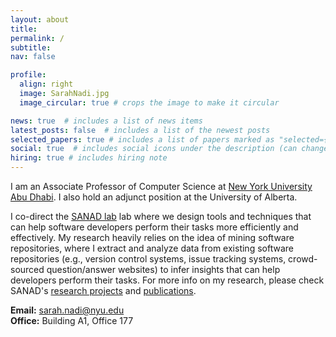 ```yaml
---
layout: about
title:
permalink: /
subtitle: 
nav: false

profile:
  align: right
  image: SarahNadi.jpg
  image_circular: true # crops the image to make it circular

news: true  # includes a list of news items
latest_posts: false  # includes a list of the newest posts
selected_papers: true # includes a list of papers marked as "selected={true}"
social: true  # includes social icons under the description (can change location from about.html)
hiring: true # includes hiring note
---
```


I am an Associate Professor of Computer Science at [New York University Abu Dhabi](https://nyuad.nyu.edu/en/). I also hold an adjunct position at the University of Alberta.

I co-direct the [SANAD lab](https://sanadlab.org) lab where we design tools and techniques that can help software developers perform their tasks more efficiently and effectively. My research heavily relies on the idea of mining software repositories, where I extract and analyze data from existing software repositories (e.g., version control systems, issue tracking systems, crowd-sourced question/answer websites) to infer insights that can help developers perform their tasks. For more info on my research, please check SANAD's [research projects](https://sanadlab.org/projects/) and [publications](https://sanadlab.org/publications/).

**Email:** [sarah.nadi@nyu.edu](mailto:sarah.nadi@nyu.edu)<br/>
**Office:** Building A1, Office 177

